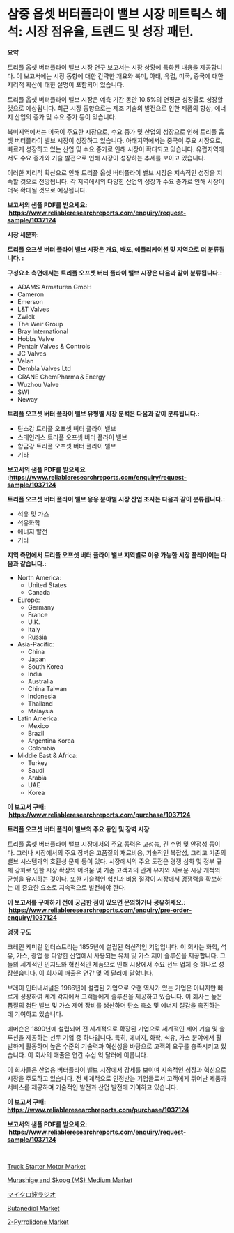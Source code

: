 <p><h1>삼중 옵셋 버터플라이 밸브 시장 메트릭스 해석: 시장 점유율, 트렌드 및 성장 패턴.</h1></p><p><strong>요약</strong></p>
<p><p>트리플 옵셋 버터플라이 밸브 시장 연구 보고서는 시장 상황에 특화된 내용을 제공합니다. 이 보고서에는 시장 동향에 대한 간략한 개요와 북미, 아태, 유럽, 미국, 중국에 대한 지리적 확산에 대한 설명이 포함되어 있습니다.</p><p>트리플 옵셋 버터플라이 밸브 시장은 예측 기간 동안 10.5%의 연평균 성장률로 성장할 것으로 예상됩니다. 최근 시장 동향으로는 제조 기술의 발전으로 인한 제품의 향상, 에너지 산업의 증가 및 수요 증가 등이 있습니다.</p><p>북미지역에서는 미국이 주요한 시장으로, 수요 증가 및 산업의 성장으로 인해 트리플 옵셋 버터플라이 밸브 시장이 성장하고 있습니다. 아태지역에서는 중국이 주요 시장으로, 빠르게 성장하고 있는 산업 및 수요 증가로 인해 시장이 확대되고 있습니다. 유럽지역에서도 수요 증가와 기술 발전으로 인해 시장이 성장하는 추세를 보이고 있습니다.</p><p>이러한 지리적 확산으로 인해 트리플 옵셋 버터플라이 밸브 시장은 지속적인 성장을 지속할 것으로 전망됩니다. 각 지역에서의 다양한 산업의 성장과 수요 증가로 인해 시장이 더욱 확대될 것으로 예상됩니다.</p></p>
<p><strong>보고서의 샘플 PDF를 받으세요: &nbsp;<a href="https://www.reliableresearchreports.com/enquiry/request-sample/1037124">https://www.reliableresearchreports.com/enquiry/request-sample/1037124</a></strong></p>
<p><strong>시장 세분화:</strong></p>
<p><strong> 트리플 오프셋 버터 플라이 밸브 시장은 개요, 배포, 애플리케이션 및 지역으로 더 분류됩니다. :</strong></p>
<p><strong>구성요소 측면에서는 트리플 오프셋 버터 플라이 밸브 시장은 다음과 같이 분류됩니다.:</strong></p>
<p><ul><li>ADAMS Armaturen GmbH</li><li>Cameron</li><li>Emerson</li><li>L&T Valves</li><li>Zwick</li><li>The Weir Group</li><li>Bray International</li><li>Hobbs Valve</li><li>Pentair Valves & Controls</li><li>JC Valves</li><li>Velan</li><li>Dembla Valves Ltd</li><li>CRANE ChemPharma＆Energy</li><li>Wuzhou Valve</li><li>SWI</li><li>Neway</li></ul></p>
<p><strong> 트리플 오프셋 버터 플라이 밸브 유형별 시장 분석은 다음과 같이 분류됩니다.:</strong></p>
<p><ul><li>탄소강 트리플 오프셋 버터 플라이 밸브</li><li>스테인리스 트리플 오프셋 버터 플라이 밸브</li><li>합금강 트리플 오프셋 버터 플라이 밸브</li><li>기타</li></ul></p>
<p><strong>보고서의 샘플 PDF를 받으세요 :<a href="https://www.reliableresearchreports.com/enquiry/request-sample/1037124">https://www.reliableresearchreports.com/enquiry/request-sample/1037124</a></strong></p>
<p><strong> 트리플 오프셋 버터 플라이 밸브 응용 분야별 시장 산업 조사는 다음과 같이 분류됩니다.:</strong></p>
<p><ul><li>석유 및 가스</li><li>석유화학</li><li>에너지 발전</li><li>기타</li></ul></p>
<p><strong>지역 측면에서 트리플 오프셋 버터 플라이 밸브 지역별로 이용 가능한 시장 플레이어는 다음과 같습니다.:</strong></p>
<p><ul>
    <li>
        North America:
        <ul>
            <li>United States</li>
            <li>Canada</li>
        </ul>
    </li>
    <li>
        Europe:
        <ul>
            <li>Germany</li>
            <li>France</li>
            <li>U.K.</li>
            <li>Italy</li>
            <li>Russia</li>
        </ul>
    </li>
    <li>
        Asia-Pacific:
        <ul>
            <li>China</li>
            <li>Japan</li>
            <li>South Korea</li>
            <li>India</li>
            <li>Australia</li>
            <li>China Taiwan</li>
            <li>Indonesia</li>
            <li>Thailand</li>
            <li>Malaysia</li>
        </ul>
    </li>
    <li>
        Latin America:
        <ul>
            <li>Mexico</li>
            <li>Brazil</li>
            <li>Argentina Korea</li>
            <li>Colombia</li>
        </ul>
    </li>
    <li>
        Middle East & Africa:
        <ul>
            <li>Turkey</li>
            <li>Saudi</li>
            <li>Arabia</li>
            <li>UAE</li>
            <li>Korea</li>
        </ul>
    </li>
    </ul></p>
<p><strong>이 보고서 구매: &nbsp;<a href="https://www.reliableresearchreports.com/purchase/1037124">https://www.reliableresearchreports.com/purchase/1037124</a></strong></p>
<p><strong>트리플 오프셋 버터 플라이 밸브의 주요 동인 및 장벽 시장</strong></p>
<p><p>트리플 옵셋 버터플라이 밸브 시장에서의 주요 동력은 고성능, 긴 수명 및 안정성 등이다. 그러나 시장에서의 주요 장벽은 고품질의 재료비용, 기술적인 복잡성, 그리고 기존의 밸브 시스템과의 호환성 문제 등이 있다. 시장에서의 주요 도전은 경쟁 심화 및 정부 규제 강화로 인한 시장 확장의 어려움 및 기존 고객과의 관계 유지와 새로운 시장 개척의 균형을 유지하는 것이다. 또한 기술적인 혁신과 비용 절감이 시장에서 경쟁력을 확보하는 데 중요한 요소로 지속적으로 발전해야 한다.</p></p>
<p><strong>이 보고서를 구매하기 전에 궁금한 점이 있으면 문의하거나 공유하세요.: &nbsp;<a href="https://www.reliableresearchreports.com/enquiry/pre-order-enquiry/1037124">https://www.reliableresearchreports.com/enquiry/pre-order-enquiry/1037124</a></strong></p>
<p><strong>경쟁 구도</strong></p>
<p><p>크레인 케미컬 인더스트리는 1855년에 설립된 혁신적인 기업입니다. 이 회사는 화학, 석유, 가스, 광업 등 다양한 산업에서 사용되는 유체 및 가스 제어 솔루션을 제공합니다. 그들의 세계적인 인지도와 혁신적인 제품으로 인해 시장에서 주요 선두 업체 중 하나로 성장했습니다. 이 회사의 매출은 연간 몇 억 달러에 달합니다.</p><p>브레이 인터내셔널은 1986년에 설립된 기업으로 오랜 역사가 있는 기업은 아니지만 빠르게 성장하여 세계 각지에서 고객들에게 솔루션을 제공하고 있습니다. 이 회사는 높은 품질의 첨단 밸브 및 가스 제어 장비를 생산하며 탄소 축소 및 에너지 절감을 촉진하는 데 기여하고 있습니다.</p><p>에머슨은 1890년에 설립되어 전 세계적으로 확장된 기업으로 세계적인 제어 기술 및 솔루션을 제공하는 선두 기업 중 하나입니다. 특히, 에너지, 화학, 석유, 가스 분야에서 활발하게 활동하며 높은 수준의 기술력과 혁신성을 바탕으로 고객의 요구를 충족시키고 있습니다. 이 회사의 매출은 연간 수십 억 달러에 이릅니다.</p><p>이 회사들은 산업용 버터플라이 밸브 시장에서 강세를 보이며 지속적인 성장과 혁신으로 시장을 주도하고 있습니다. 전 세계적으로 인정받는 기업들로서 고객에게 뛰어난 제품과 서비스를 제공하며 기술적인 발전과 산업 발전에 기여하고 있습니다.</p></p>
<p><strong>이 보고서 구매: &nbsp; <a href="https://www.reliableresearchreports.com/purchase/1037124">https://www.reliableresearchreports.com/purchase/1037124</a></strong></p>
<p><strong>보고서의 샘플 PDF를 받으세요: &nbsp;<a href="https://www.reliableresearchreports.com/enquiry/request-sample/1037124">https://www.reliableresearchreports.com/enquiry/request-sample/1037124</a></strong><strong></strong></p>
<p>&nbsp;</p>
<p><p><a href="https://github.com/derrinmiltonellis35gcl/Market-Research-Report-List-1/blob/main/truck-starter-motor-market.md">Truck Starter Motor Market</a></p><p><a href="https://issuu.com/reportprime-2/docs/murashige-and-skoog-ms-medium-market-size-2030.ppt">Murashige and Skoog (MS) Medium Market</a></p><p><a href="https://github.com/efcvopdgkdx128/Market-Research-Report-List-1/blob/main/4107992188131.md">マイクロ波ラジオ</a></p><p><a href="https://view.publitas.com/reportprime-1/butanediol-market-size-furnishes-valuable-information-encompassing-market-share-market-trends-and-projections-spanning-from-2023-to-2030/">Butanediol Market</a></p><p><a href="https://view.publitas.com/reportprime-1/2-pyrrolidone-market-provides-a-comprehensive-analysis-including-a-macro-overview-of-the-market-as-well-as-micro-details-such-as-market-size-and-competitive-landscape/">2-Pyrrolidone Market</a></p></p>